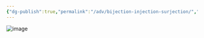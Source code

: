 ```yaml
---
{"dg-publish":true,"permalink":"/adv/bijection-injection-surjection/","noteIcon":""}
---
```




![image](https://cdn.jsdelivr.net/gh/aaronmack/image-hosting@master/e/image.2jh58a81p9w0.webp)
